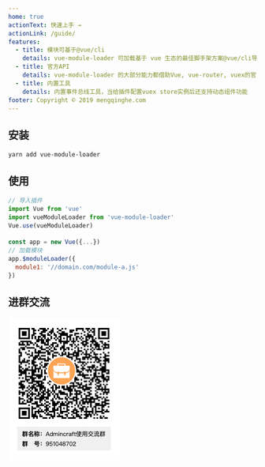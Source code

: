 ```yaml
---
home: true
actionText: 快速上手 →
actionLink: /guide/
features:
  - title: 模块可基于@vue/cli
    details: vue-module-loader 可加载基于 vue 生态的最佳脚手架方案@vue/cli导出的微前端模块，@vue/cli配置简单，功能强大，推荐使用。
  - title: 官方API
    details: vue-module-loader 的大部分能力都借助Vue, vue-router, vuex的官方API组合实现，使用成本极低。
  - title: 内置工具
    details: 内置事件总线工具，当给插件配置vuex store实例后还支持动态组件功能
footer: Copyright © 2019 mengqinghe.com
---
```


## 安装

```
yarn add vue-module-loader
```

## 使用

```js
// 导入插件
import Vue from 'vue'
import vueModuleLoader from 'vue-module-loader'
Vue.use(vueModuleLoader)

const app = new Vue({...})
// 加载模块
app.$moduleLoader({
  module1: '//domain.com/module-a.js'
})
```

## 进群交流

![qq群](./images/group.png)
